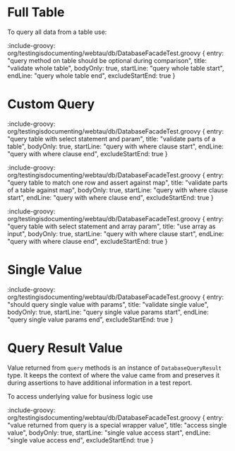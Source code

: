 # Full Table

To query all data from a table use:

:include-groovy: org/testingisdocumenting/webtau/db/DatabaseFacadeTest.groovy {
    entry: "query method on table should be optional during comparison",
    title: "validate whole table",
    bodyOnly: true,
    startLine: "query whole table start",
    endLine: "query whole table end",
    excludeStartEnd: true
}

# Custom Query

:include-groovy: org/testingisdocumenting/webtau/db/DatabaseFacadeTest.groovy {
    entry: "query table with select statement and param",
    title: "validate parts of a table",
    bodyOnly: true,
    startLine: "query with where clause start",
    endLine: "query with where clause end",
    excludeStartEnd: true
}

:include-groovy: org/testingisdocumenting/webtau/db/DatabaseFacadeTest.groovy {
    entry: "query table to match one row and assert against map",
    title: "validate parts of a table against map",
    bodyOnly: true,
    startLine: "query with where clause start",
    endLine: "query with where clause end",
    excludeStartEnd: true
}

:include-groovy: org/testingisdocumenting/webtau/db/DatabaseFacadeTest.groovy {
    entry: "query table with select statement and array param",
    title: "use array as input",
    bodyOnly: true,
    startLine: "query with where clause start",
    endLine: "query with where clause end",
    excludeStartEnd: true
}

# Single Value

:include-groovy: org/testingisdocumenting/webtau/db/DatabaseFacadeTest.groovy {
    entry: "should query single value with params",
    title: "validate single value",
    bodyOnly: true,
    startLine: "query single value params start",
    endLine: "query single value params end",
    excludeStartEnd: true
}

# Query Result Value

Value returned from `query` methods is an instance of `DatabaseQueryResult` type. 
It keeps the context of where the value came from and preserves it during assertions to have additional information in 
a test report.

To access underlying value for business logic use


:include-groovy: org/testingisdocumenting/webtau/db/DatabaseFacadeTest.groovy {
    entry: "value returned from query is a special wrapper value",
    title: "access single value",
    bodyOnly: true,
    startLine: "single value access start",
    endLine: "single value access end",
    excludeStartEnd: true
}

